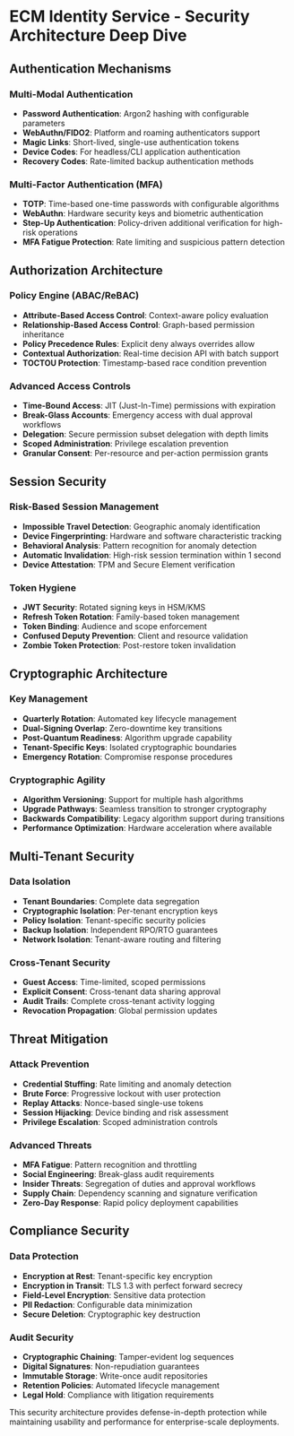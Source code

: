 # ECM Identity Service - Security Architecture Deep Dive

## Authentication Mechanisms

### Multi-Modal Authentication
- **Password Authentication**: Argon2 hashing with configurable parameters
- **WebAuthn/FIDO2**: Platform and roaming authenticators support
- **Magic Links**: Short-lived, single-use authentication tokens
- **Device Codes**: For headless/CLI application authentication
- **Recovery Codes**: Rate-limited backup authentication methods

### Multi-Factor Authentication (MFA)
- **TOTP**: Time-based one-time passwords with configurable algorithms
- **WebAuthn**: Hardware security keys and biometric authentication
- **Step-Up Authentication**: Policy-driven additional verification for high-risk operations
- **MFA Fatigue Protection**: Rate limiting and suspicious pattern detection

## Authorization Architecture

### Policy Engine (ABAC/ReBAC)
- **Attribute-Based Access Control**: Context-aware policy evaluation
- **Relationship-Based Access Control**: Graph-based permission inheritance
- **Policy Precedence Rules**: Explicit deny always overrides allow
- **Contextual Authorization**: Real-time decision API with batch support
- **TOCTOU Protection**: Timestamp-based race condition prevention

### Advanced Access Controls
- **Time-Bound Access**: JIT (Just-In-Time) permissions with expiration
- **Break-Glass Accounts**: Emergency access with dual approval workflows
- **Delegation**: Secure permission subset delegation with depth limits
- **Scoped Administration**: Privilege escalation prevention
- **Granular Consent**: Per-resource and per-action permission grants

## Session Security

### Risk-Based Session Management
- **Impossible Travel Detection**: Geographic anomaly identification
- **Device Fingerprinting**: Hardware and software characteristic tracking
- **Behavioral Analysis**: Pattern recognition for anomaly detection
- **Automatic Invalidation**: High-risk session termination within 1 second
- **Device Attestation**: TPM and Secure Element verification

### Token Hygiene
- **JWT Security**: Rotated signing keys in HSM/KMS
- **Refresh Token Rotation**: Family-based token management
- **Token Binding**: Audience and scope enforcement
- **Confused Deputy Prevention**: Client and resource validation
- **Zombie Token Protection**: Post-restore token invalidation

## Cryptographic Architecture

### Key Management
- **Quarterly Rotation**: Automated key lifecycle management
- **Dual-Signing Overlap**: Zero-downtime key transitions
- **Post-Quantum Readiness**: Algorithm upgrade capability
- **Tenant-Specific Keys**: Isolated cryptographic boundaries
- **Emergency Rotation**: Compromise response procedures

### Cryptographic Agility
- **Algorithm Versioning**: Support for multiple hash algorithms
- **Upgrade Pathways**: Seamless transition to stronger cryptography
- **Backwards Compatibility**: Legacy algorithm support during transitions
- **Performance Optimization**: Hardware acceleration where available

## Multi-Tenant Security

### Data Isolation
- **Tenant Boundaries**: Complete data segregation
- **Cryptographic Isolation**: Per-tenant encryption keys
- **Policy Isolation**: Tenant-specific security policies
- **Backup Isolation**: Independent RPO/RTO guarantees
- **Network Isolation**: Tenant-aware routing and filtering

### Cross-Tenant Security
- **Guest Access**: Time-limited, scoped permissions
- **Explicit Consent**: Cross-tenant data sharing approval
- **Audit Trails**: Complete cross-tenant activity logging
- **Revocation Propagation**: Global permission updates

## Threat Mitigation

### Attack Prevention
- **Credential Stuffing**: Rate limiting and anomaly detection
- **Brute Force**: Progressive lockout with user protection
- **Replay Attacks**: Nonce-based single-use tokens
- **Session Hijacking**: Device binding and risk assessment
- **Privilege Escalation**: Scoped administration controls

### Advanced Threats
- **MFA Fatigue**: Pattern recognition and throttling
- **Social Engineering**: Break-glass audit requirements
- **Insider Threats**: Segregation of duties and approval workflows
- **Supply Chain**: Dependency scanning and signature verification
- **Zero-Day Response**: Rapid policy deployment capabilities

## Compliance Security

### Data Protection
- **Encryption at Rest**: Tenant-specific key encryption
- **Encryption in Transit**: TLS 1.3 with perfect forward secrecy
- **Field-Level Encryption**: Sensitive data protection
- **PII Redaction**: Configurable data minimization
- **Secure Deletion**: Cryptographic key destruction

### Audit Security
- **Cryptographic Chaining**: Tamper-evident log sequences
- **Digital Signatures**: Non-repudiation guarantees
- **Immutable Storage**: Write-once audit repositories
- **Retention Policies**: Automated lifecycle management
- **Legal Hold**: Compliance with litigation requirements

This security architecture provides defense-in-depth protection while maintaining usability and performance for enterprise-scale deployments.